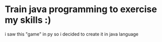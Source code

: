 # Train java programming to exercise my skills :)
  i saw this "game" in py so i decided to create it in java language
